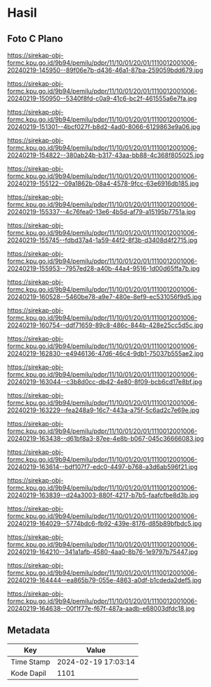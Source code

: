 # Hasil

## Foto C Plano

https://sirekap-obj-formc.kpu.go.id/9b94/pemilu/pdpr/11/10/01/20/01/1110012001006-20240219-145950--89f06e7b-d436-46a1-87ba-259059bdd679.jpg

https://sirekap-obj-formc.kpu.go.id/9b94/pemilu/pdpr/11/10/01/20/01/1110012001006-20240219-150950--5340f8fd-c0a9-41c6-bc2f-461555a6e7fa.jpg

https://sirekap-obj-formc.kpu.go.id/9b94/pemilu/pdpr/11/10/01/20/01/1110012001006-20240219-151301--4bcf027f-b8d2-4ad0-8066-6129863e9a06.jpg

https://sirekap-obj-formc.kpu.go.id/9b94/pemilu/pdpr/11/10/01/20/01/1110012001006-20240219-154822--380ab24b-b317-43aa-bb88-4c368f805025.jpg

https://sirekap-obj-formc.kpu.go.id/9b94/pemilu/pdpr/11/10/01/20/01/1110012001006-20240219-155122--09a1862b-08a4-4578-9fcc-63e6916db185.jpg

https://sirekap-obj-formc.kpu.go.id/9b94/pemilu/pdpr/11/10/01/20/01/1110012001006-20240219-155337--4c76fea0-13e6-4b5d-af79-a15195b7751a.jpg

https://sirekap-obj-formc.kpu.go.id/9b94/pemilu/pdpr/11/10/01/20/01/1110012001006-20240219-155745--fdbd37a4-1a59-44f2-8f3b-d3408d4f2715.jpg

https://sirekap-obj-formc.kpu.go.id/9b94/pemilu/pdpr/11/10/01/20/01/1110012001006-20240219-155953--7957ed28-a40b-44a4-9516-1d00d65ffa7b.jpg

https://sirekap-obj-formc.kpu.go.id/9b94/pemilu/pdpr/11/10/01/20/01/1110012001006-20240219-160528--5460be78-a9e7-480e-8ef9-ec531056f9d5.jpg

https://sirekap-obj-formc.kpu.go.id/9b94/pemilu/pdpr/11/10/01/20/01/1110012001006-20240219-160754--ddf71659-89c8-486c-844b-428e25cc5d5c.jpg

https://sirekap-obj-formc.kpu.go.id/9b94/pemilu/pdpr/11/10/01/20/01/1110012001006-20240219-162830--e4946136-47d6-46c4-9db1-75037b555ae2.jpg

https://sirekap-obj-formc.kpu.go.id/9b94/pemilu/pdpr/11/10/01/20/01/1110012001006-20240219-163044--c3b8d0cc-db42-4e80-8f09-bcb6cd17e8bf.jpg

https://sirekap-obj-formc.kpu.go.id/9b94/pemilu/pdpr/11/10/01/20/01/1110012001006-20240219-163229--fea248a9-16c7-443a-a75f-5c6ad2c7e69e.jpg

https://sirekap-obj-formc.kpu.go.id/9b94/pemilu/pdpr/11/10/01/20/01/1110012001006-20240219-163438--d61bf8a3-87ee-4e8b-b067-045c36666083.jpg

https://sirekap-obj-formc.kpu.go.id/9b94/pemilu/pdpr/11/10/01/20/01/1110012001006-20240219-163614--bdf107f7-edc0-4497-b768-a3d6ab596f21.jpg

https://sirekap-obj-formc.kpu.go.id/9b94/pemilu/pdpr/11/10/01/20/01/1110012001006-20240219-163839--d24a3003-880f-4217-b7b5-faafcfbe8d3b.jpg

https://sirekap-obj-formc.kpu.go.id/9b94/pemilu/pdpr/11/10/01/20/01/1110012001006-20240219-164029--5774bdc6-fb92-439e-8176-d85b89bfbdc5.jpg

https://sirekap-obj-formc.kpu.go.id/9b94/pemilu/pdpr/11/10/01/20/01/1110012001006-20240219-164210--341a1afb-4580-4aa0-8b76-1e9797b75447.jpg

https://sirekap-obj-formc.kpu.go.id/9b94/pemilu/pdpr/11/10/01/20/01/1110012001006-20240219-164444--ea865b79-055e-4863-a0df-b1cdeda2def5.jpg

https://sirekap-obj-formc.kpu.go.id/9b94/pemilu/pdpr/11/10/01/20/01/1110012001006-20240219-164638--00f1f77e-f67f-487a-aadb-e68003dfdc18.jpg


## Metadata

| Key        | Value               |
| ---------- | ------------------- |
| Time Stamp | 2024-02-19 17:03:14 |
| Kode Dapil | 1101                |



